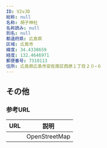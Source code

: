 ```yaml
---
ID: V2vJD
総称: null
名称: 胡子神社
名称読み: null
別名: null
都道府県: 広島県
区域: 広島市
緯度: 34.4338659
経度: 132.4646971
郵便番号: 7310113
住所: 広島県広島市安佐南区西原１丁目２０−６
---
```


## その他

### 参考URL

| URL | 説明          |
| --- | ------------- |
|     | OpenStreetMap |
